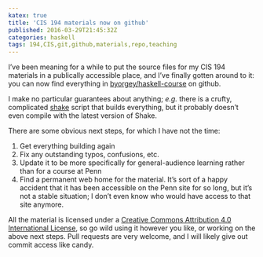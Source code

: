 ```yaml
---
katex: true
title: 'CIS 194 materials now on github'
published: 2016-03-29T21:45:32Z
categories: haskell
tags: 194,CIS,git,github,materials,repo,teaching
---
```


<p>I’ve been meaning for a while to put the source files for my CIS 194 materials in a publically accessible place, and I’ve finally gotten around to it: you can now find everything in <a href="https://github.com/byorgey/haskell-course">byorgey/haskell-course</a> on github.</p>
<p>I make no particular guarantees about anything; <em>e.g.</em> there is a crufty, complicated <a href="http://hackage.haskell.org/package/shake">shake</a> script that builds everything, but it probably doesn’t even compile with the latest version of Shake.</p>
<p>There are some obvious next steps, for which I have not the time:</p>
<ol style="list-style-type:decimal;">
<li>Get everything building again</li>
<li>Fix any outstanding typos, confusions, etc.</li>
<li>Update it to be more specifically for general-audience learning rather than for a course at Penn</li>
<li>Find a permanent web home for the material. It’s sort of a happy accident that it has been accessible on the Penn site for so long, but it’s not a stable situation; I don’t even know who would have access to that site anymore.</li>
</ol>
<p>All the material is licensed under a <a href="http://creativecommons.org/licenses/by/4.0/">Creative Commons Attribution 4.0 International License</a>, so go wild using it however you like, or working on the above next steps. Pull requests are very welcome, and I will likely give out commit access like candy.</p>
<div id="refs" class="references">

</div>

